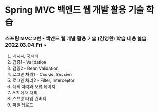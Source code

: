 # Spring MVC 백엔드 웹 개발 활용 기술 학습 
### 스프링 MVC 2편 - 백엔드 웹 개발 활용 기술 (김영한) 학습 내용 실습<br/>2022.03.04.Fri ~ 
1. 메시지, 국제화
2. 검증1 - Validation
3. 검증2 - Bean Validation
4. 로그인 처리1 - Cookie, Session
5. 로그인 처리2 - Filter, Interceptor
6. 예외 처리와 오류 페이지
7. API 예오 처리
8. 스프링 타입 컨버터
9. 파일 업로드
